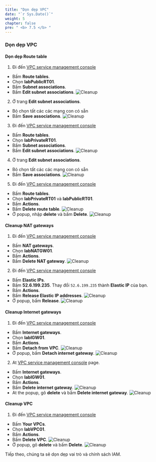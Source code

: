 ```yaml
---
title: "Dọn dẹp VPC"
date: "`r Sys.Date()`"
weight: 5
chapter: false
pre: " <b> 7.5 </b> "
---
```


### Dọn dẹp VPC

#### Dọn dẹp Route table

1. Đi đến [VPC service management console](https://console.aws.amazon.com/vpc/home)

- Bấm **Route tables**.
- Chọn **labPublicRT01**.
- Bấm **Subnet associations**.
- Bấm **Edit subnet associations**.
  ![Cleanup](/workshop-01-wordpress-deployment-on-eks/images/7.cleanup/ws01-cleanup13.png)

2. Ở trang **Edit subnet associations**.

- Bỏ chọn tất các các mạng con có sẵn
- Bấm **Save associations**.
  ![Cleanup](/workshop-01-wordpress-deployment-on-eks/images/7.cleanup/ws01-cleanup14.png)

3. Đi đến [VPC service management console](https://console.aws.amazon.com/vpc/home)

- Bấm **Route tables**.
- Chọn **labPrivateRT01**.
- Bấm **Subnet associations**.
- Bấm **Edit subnet associations**.
  ![Cleanup](/workshop-01-wordpress-deployment-on-eks/images/7.cleanup/ws01-cleanup15.png)

4. Ở trang **Edit subnet associations**.

- Bỏ chọn tất các các mạng con có sẵn
- Bấm **Save associations**.
  ![Cleanup](/workshop-01-wordpress-deployment-on-eks/images/7.cleanup/ws01-cleanup14.png)

5. Đi đến [VPC service management console](https://console.aws.amazon.com/vpc/home)

- Bấm **Route tables**.
- Chọn **labPrivateRT01** và **labPublicRT01**.
- Bấm **Actions**.
- Bấm **Delete route table**.
  ![Cleanup](/workshop-01-wordpress-deployment-on-eks/images/7.cleanup/ws01-cleanup16.png)
- Ở popup, nhập **delete** và bấm **Delete**.
  ![Cleanup](/workshop-01-wordpress-deployment-on-eks/images/7.cleanup/ws01-cleanup17.png)

#### Cleanup NAT gateways

1. Đi đến [VPC service management console](https://console.aws.amazon.com/vpc/home)

- Bấm **NAT gateways**.
- Chọn **labNATGW01**.
- Bấm **Actions**.
- Bấm **Delete NAT gateway**.
  ![Cleanup](/workshop-01-wordpress-deployment-on-eks/images/7.cleanup/ws01-cleanup18.png)

2. Đi đến [VPC service management console](https://console.aws.amazon.com/vpc/home)

- Bấm **Elastic IPs**.
- Bấm **52.6.199.235**. Thay đổi `52.6.199.235` thành **Elastic IP** của bạn.
- Bấm **Actions**.
- Bấm **Release Elastic IP addresses**.
  ![Cleanup](/workshop-01-wordpress-deployment-on-eks/images/7.cleanup/ws01-cleanup19.png)
- Ở popup, bấm **Release**.
  ![Cleanup](/workshop-01-wordpress-deployment-on-eks/images/7.cleanup/ws01-cleanup20.png)

#### Cleanup Internet gateways

1. Đi đến [VPC service management console](https://console.aws.amazon.com/vpc/home)

- Bấm **Internet gateways**.
- Chọn **labIGW01**.
- Bấm **Actions**.
- Bấm **Detach from VPC**.
  ![Cleanup](/workshop-01-wordpress-deployment-on-eks/images/7.cleanup/ws01-cleanup21.png)
- Ở popup, bấm **Detach internet gateway**.
  ![Cleanup](/workshop-01-wordpress-deployment-on-eks/images/7.cleanup/ws01-cleanup22.png)

2. At [VPC service management console](https://console.aws.amazon.com/vpc/home) page.

- Bấm **Internet gateways**.
- Chọn **labIGW01**.
- Bấm **Actions**.
- Bấm **Delete internet gateway**.
  ![Cleanup](/workshop-01-wordpress-deployment-on-eks/images/7.cleanup/ws01-cleanup23.png)
- At the popup, gõ **delete** và bấm **Delete internet gateway**.
  ![Cleanup](/workshop-01-wordpress-deployment-on-eks/images/7.cleanup/ws01-cleanup24.png)

#### Cleanup VPC

1. Đi đến [VPC service management console](https://console.aws.amazon.com/vpc/home)

- Bấm **Your VPCs**.
- Chọn **labVPC01**.
- Bấm **Actions**.
- Bấm **Delete VPC**.
  ![Cleanup](/workshop-01-wordpress-deployment-on-eks/images/7.cleanup/ws01-cleanup27.png)
- Ở popup, gõ **delete** và bấm **Delete**.
  ![Cleanup](/workshop-01-wordpress-deployment-on-eks/images/7.cleanup/ws01-cleanup28.png)

Tiếp theo, chúng ta sẽ dọn dẹp vai trò và chính sách IAM.
